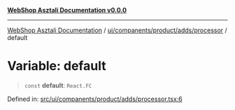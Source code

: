 [**WebShop Asztali Documentation v0.0.0**](../../../../../../README.md)

***

[WebShop Asztali Documentation](../../../../../../modules.md) / [ui/companents/product/adds/processor](../README.md) / default

# Variable: default

> `const` **default**: `React.FC`

Defined in: [src/ui/companents/product/adds/processor.tsx:6](https://github.com/akosgamer1000/webshop_asztali/blob/694dfb5919995863486557fe9c75abb7edf40a6c/src/ui/companents/product/adds/processor.tsx#L6)
